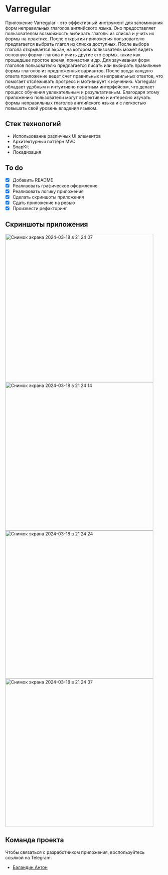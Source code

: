 # Varregular
Приложение Varregular - это эффективный инструмент для запоминания форм неправильных глаголов английского языка. Оно предоставляет пользователям возможность выбирать глаголы из списка и учить их формы на практике.
После открытия приложения пользователю предлагается выбрать глагол из списка доступных. После выбора глагола открывается экран, на котором пользователь может видеть основную форму глагола и учить другие его формы, такие как прошедшее простое время, причастия и др.
Для заучивания форм глаголов пользователю предлагается писать или выбирать правильные формы глаголов из предложенных вариантов. После ввода каждого ответа приложение ведет счет правильных и неправильных ответов, что помогает отслеживать прогресс и мотивирует к изучению.
Varregular обладает удобным и интуитивно понятным интерфейсом, что делает процесс обучения увлекательным и результативным. Благодаря этому приложению пользователи могут эффективно и интересно изучать формы неправильных глаголов английского языка и с легкостью повышать свой уровень владения языком.

## Стек технологий
- Использование различных UI элементов
- Архитектурный паттерн MVC
- SnapKit
- Локадизация

## To do
- [x] Добавить README
- [x] Реализовать графическое оформление
- [x] Реализовать логику приложения
- [x] Сделать скриншоты приложения
- [x] Сдать приложение на ревью
- [x] Произвести рефакторинг

## Скриншоты приложения
<img width="472" alt="Снимок экрана 2024-03-18 в 21 24 07" src="https://github.com/balandzin/Varregular/assets/113136992/6fa9ec20-343c-4e82-8b2b-d0e6635ea5c2">
<img width="472" alt="Снимок экрана 2024-03-18 в 21 24 14" src="https://github.com/balandzin/Varregular/assets/113136992/641d17c9-826a-4d20-a1cb-80101d578f01">
<img width="472" alt="Снимок экрана 2024-03-18 в 21 24 24" src="https://github.com/balandzin/Varregular/assets/113136992/83d095c7-46fd-46fd-9228-be188ec88d4f">
<img width="472" alt="Снимок экрана 2024-03-18 в 21 24 37" src="https://github.com/balandzin/Varregular/assets/113136992/7d752b75-a0c8-45a8-a061-a9893193f298">

## Команда проекта
Чтобы связаться с разработчиком приложения, воспользуйтесь ссылкой на Telegram:

- [Баландин Антон](https://t.me/+375336886070)
